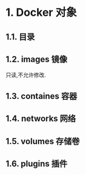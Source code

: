 # 1. Docker 对象

## 1.1. 目录

## 1.2. images 镜像
只读,不允许修改.

## 1.3. containes 容器

## 1.4. networks 网络

## 1.5. volumes 存储卷

## 1.6. plugins 插件